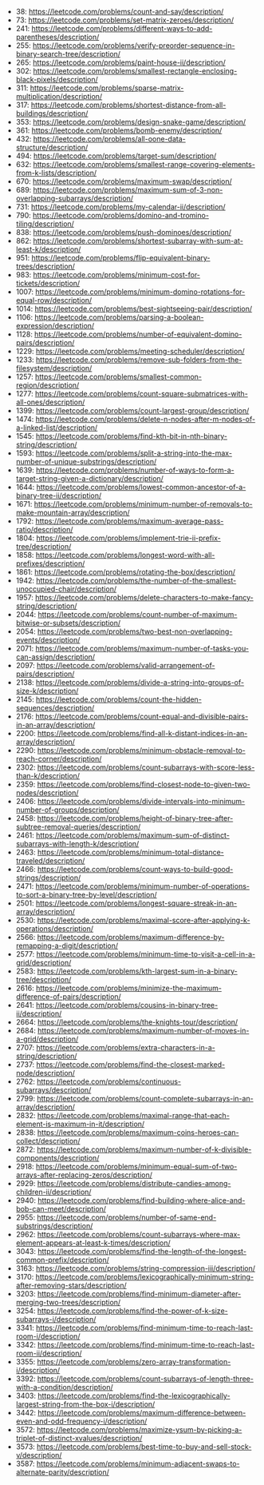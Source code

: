 - 38: https://leetcode.com/problems/count-and-say/description/
- 73: https://leetcode.com/problems/set-matrix-zeroes/description/
- 241: https://leetcode.com/problems/different-ways-to-add-parentheses/description/
- 255: https://leetcode.com/problems/verify-preorder-sequence-in-binary-search-tree/description/
- 265: https://leetcode.com/problems/paint-house-ii/description/
- 302: https://leetcode.com/problems/smallest-rectangle-enclosing-black-pixels/description/
- 311: https://leetcode.com/problems/sparse-matrix-multiplication/description/
- 317: https://leetcode.com/problems/shortest-distance-from-all-buildings/description/
- 353: https://leetcode.com/problems/design-snake-game/description/
- 361: https://leetcode.com/problems/bomb-enemy/description/
- 432: https://leetcode.com/problems/all-oone-data-structure/description/
- 494: https://leetcode.com/problems/target-sum/description/
- 632: https://leetcode.com/problems/smallest-range-covering-elements-from-k-lists/description/
- 670: https://leetcode.com/problems/maximum-swap/description/
- 689: https://leetcode.com/problems/maximum-sum-of-3-non-overlapping-subarrays/description/
- 731: https://leetcode.com/problems/my-calendar-ii/description/
- 790: https://leetcode.com/problems/domino-and-tromino-tiling/description/
- 838: https://leetcode.com/problems/push-dominoes/description/
- 862: https://leetcode.com/problems/shortest-subarray-with-sum-at-least-k/description/
- 951: https://leetcode.com/problems/flip-equivalent-binary-trees/description/
- 983: https://leetcode.com/problems/minimum-cost-for-tickets/description/
- 1007: https://leetcode.com/problems/minimum-domino-rotations-for-equal-row/description/
- 1014: https://leetcode.com/problems/best-sightseeing-pair/description/
- 1106: https://leetcode.com/problems/parsing-a-boolean-expression/description/
- 1128: https://leetcode.com/problems/number-of-equivalent-domino-pairs/description/
- 1229: https://leetcode.com/problems/meeting-scheduler/description/
- 1233: https://leetcode.com/problems/remove-sub-folders-from-the-filesystem/description/
- 1257: https://leetcode.com/problems/smallest-common-region/description/
- 1277: https://leetcode.com/problems/count-square-submatrices-with-all-ones/description/
- 1399: https://leetcode.com/problems/count-largest-group/description/
- 1474: https://leetcode.com/problems/delete-n-nodes-after-m-nodes-of-a-linked-list/description/
- 1545: https://leetcode.com/problems/find-kth-bit-in-nth-binary-string/description/
- 1593: https://leetcode.com/problems/split-a-string-into-the-max-number-of-unique-substrings/description/
- 1639: https://leetcode.com/problems/number-of-ways-to-form-a-target-string-given-a-dictionary/description/
- 1644: https://leetcode.com/problems/lowest-common-ancestor-of-a-binary-tree-ii/description/
- 1671: https://leetcode.com/problems/minimum-number-of-removals-to-make-mountain-array/description/
- 1792: https://leetcode.com/problems/maximum-average-pass-ratio/description/
- 1804: https://leetcode.com/problems/implement-trie-ii-prefix-tree/description/
- 1858: https://leetcode.com/problems/longest-word-with-all-prefixes/description/
- 1861: https://leetcode.com/problems/rotating-the-box/description/
- 1942: https://leetcode.com/problems/the-number-of-the-smallest-unoccupied-chair/description/
- 1957: https://leetcode.com/problems/delete-characters-to-make-fancy-string/description/
- 2044: https://leetcode.com/problems/count-number-of-maximum-bitwise-or-subsets/description/
- 2054: https://leetcode.com/problems/two-best-non-overlapping-events/description/
- 2071: https://leetcode.com/problems/maximum-number-of-tasks-you-can-assign/description/
- 2097: https://leetcode.com/problems/valid-arrangement-of-pairs/description/
- 2138: https://leetcode.com/problems/divide-a-string-into-groups-of-size-k/description/
- 2145: https://leetcode.com/problems/count-the-hidden-sequences/description/
- 2176: https://leetcode.com/problems/count-equal-and-divisible-pairs-in-an-array/description/
- 2200: https://leetcode.com/problems/find-all-k-distant-indices-in-an-array/description/
- 2290: https://leetcode.com/problems/minimum-obstacle-removal-to-reach-corner/description/
- 2302: https://leetcode.com/problems/count-subarrays-with-score-less-than-k/description/
- 2359: https://leetcode.com/problems/find-closest-node-to-given-two-nodes/description/
- 2406: https://leetcode.com/problems/divide-intervals-into-minimum-number-of-groups/description/
- 2458: https://leetcode.com/problems/height-of-binary-tree-after-subtree-removal-queries/description/
- 2461: https://leetcode.com/problems/maximum-sum-of-distinct-subarrays-with-length-k/description/
- 2463: https://leetcode.com/problems/minimum-total-distance-traveled/description/
- 2466: https://leetcode.com/problems/count-ways-to-build-good-strings/description/
- 2471: https://leetcode.com/problems/minimum-number-of-operations-to-sort-a-binary-tree-by-level/description/
- 2501: https://leetcode.com/problems/longest-square-streak-in-an-array/description/
- 2530: https://leetcode.com/problems/maximal-score-after-applying-k-operations/description/
- 2566: https://leetcode.com/problems/maximum-difference-by-remapping-a-digit/description/
- 2577: https://leetcode.com/problems/minimum-time-to-visit-a-cell-in-a-grid/description/
- 2583: https://leetcode.com/problems/kth-largest-sum-in-a-binary-tree/description/
- 2616: https://leetcode.com/problems/minimize-the-maximum-difference-of-pairs/description/
- 2641: https://leetcode.com/problems/cousins-in-binary-tree-ii/description/
- 2664: https://leetcode.com/problems/the-knights-tour/description/
- 2684: https://leetcode.com/problems/maximum-number-of-moves-in-a-grid/description/
- 2707: https://leetcode.com/problems/extra-characters-in-a-string/description/
- 2737: https://leetcode.com/problems/find-the-closest-marked-node/description/
- 2762: https://leetcode.com/problems/continuous-subarrays/description/
- 2799: https://leetcode.com/problems/count-complete-subarrays-in-an-array/description/
- 2832: https://leetcode.com/problems/maximal-range-that-each-element-is-maximum-in-it/description/
- 2838: https://leetcode.com/problems/maximum-coins-heroes-can-collect/description/
- 2872: https://leetcode.com/problems/maximum-number-of-k-divisible-components/description/
- 2918: https://leetcode.com/problems/minimum-equal-sum-of-two-arrays-after-replacing-zeros/description/
- 2929: https://leetcode.com/problems/distribute-candies-among-children-ii/description/
- 2940: https://leetcode.com/problems/find-building-where-alice-and-bob-can-meet/description/
- 2955: https://leetcode.com/problems/number-of-same-end-substrings/description/
- 2962: https://leetcode.com/problems/count-subarrays-where-max-element-appears-at-least-k-times/description/
- 3043: https://leetcode.com/problems/find-the-length-of-the-longest-common-prefix/description/
- 3163: https://leetcode.com/problems/string-compression-iii/description/
- 3170: https://leetcode.com/problems/lexicographically-minimum-string-after-removing-stars/description/
- 3203: https://leetcode.com/problems/find-minimum-diameter-after-merging-two-trees/description/
- 3254: https://leetcode.com/problems/find-the-power-of-k-size-subarrays-i/description/
- 3341: https://leetcode.com/problems/find-minimum-time-to-reach-last-room-i/description/
- 3342: https://leetcode.com/problems/find-minimum-time-to-reach-last-room-ii/description/
- 3355: https://leetcode.com/problems/zero-array-transformation-i/description/
- 3392: https://leetcode.com/problems/count-subarrays-of-length-three-with-a-condition/description/
- 3403: https://leetcode.com/problems/find-the-lexicographically-largest-string-from-the-box-i/description/
- 3442: https://leetcode.com/problems/maximum-difference-between-even-and-odd-frequency-i/description/
- 3572: https://leetcode.com/problems/maximize-ysum-by-picking-a-triplet-of-distinct-xvalues/description/
- 3573: https://leetcode.com/problems/best-time-to-buy-and-sell-stock-v/description/
- 3587: https://leetcode.com/problems/minimum-adjacent-swaps-to-alternate-parity/description/

